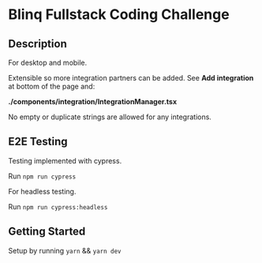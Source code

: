 # Blinq Fullstack Coding Challenge

## Description

For desktop and mobile.

Extensible so more integration partners can be added. See **Add integration** at bottom of the page and:

**./components/integration/IntegrationManager.tsx**

No empty or duplicate strings are allowed for any integrations.

## E2E Testing

Testing implemented with cypress.

Run `npm run cypress`

For headless testing.

Run `npm run cypress:headless`

## Getting Started

Setup by running `yarn` && `yarn dev`

